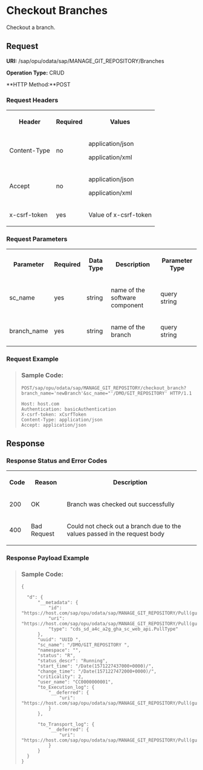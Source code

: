<!-- loio069b979e4c304bf69ac8bdf034d3ee22 -->

# Checkout Branches

Checkout a branch.



<a name="loio069b979e4c304bf69ac8bdf034d3ee22__section_u2x_zs4_bpb"/>

## Request

**URI:** /sap/opu/odata/sap/MANAGE\_GIT\_REPOSITORY/Branches

**Operation Type:** CRUD

**HTTP Method:**POST



### Request Headers

<a name="loio069b979e4c304bf69ac8bdf034d3ee22__table_vx4_px4_bpb"/>


<table>
<tr>
<th>

Header



</th>
<th>

Required



</th>
<th>

Values



</th>
</tr>
<tr>
<td>

Content-Type



</td>
<td>

no



</td>
<td>

application/json

application/xml



</td>
</tr>
<tr>
<td>

Accept



</td>
<td>

no



</td>
<td>

application/json

application/xml



</td>
</tr>
<tr>
<td>

x-csrf-token



</td>
<td>

yes



</td>
<td>

Value of x-csrf-token



</td>
</tr>
</table>



### Request Parameters

<a name="loio069b979e4c304bf69ac8bdf034d3ee22__table_ssp_js4_bpb"/>


<table>
<tr>
<th>

Parameter



</th>
<th>

Required



</th>
<th>

Data Type



</th>
<th>

Description



</th>
<th>

Parameter Type



</th>
</tr>
<tr>
<td>

sc\_name



</td>
<td>

yes



</td>
<td>

string



</td>
<td>

name of the software component



</td>
<td>

query string



</td>
</tr>
<tr>
<td>

branch\_name



</td>
<td>

yes



</td>
<td>

string



</td>
<td>

name of the branch



</td>
<td>

query string



</td>
</tr>
</table>



### Request Example

> ### Sample Code:  
> ```
> POST/sap/opu/odata/sap/MANAGE_GIT_REPOSITORY/checkout_branch?branch_name='newBranch'&sc_name="'/DMO/GIT_REPOSITORY' HTTP/1.1
> 
> Host: host.com
> Authentication: basicAuthentication
> X-csrf-token: xCsrfToken
> Content-Type: application/json
> Accept: application/json
> 
> ```



<a name="loio069b979e4c304bf69ac8bdf034d3ee22__section_tbd_zq4_bpb"/>

## Response



### Response Status and Error Codes

<a name="loio069b979e4c304bf69ac8bdf034d3ee22__table_sjb_vs4_bpb"/>


<table>
<tr>
<th>

Code



</th>
<th>

Reason



</th>
<th>

Description



</th>
</tr>
<tr>
<td>

200



</td>
<td>

OK



</td>
<td>

Branch was checked out successfully



</td>
</tr>
<tr>
<td>

400



</td>
<td>

Bad Request



</td>
<td>

Could not check out a branch due to the values passed in the request body



</td>
</tr>
</table>



### Response Payload Example

> ### Sample Code:  
> ```
> {
> 
> 	"d": {
> 		"__metadata": {
> 			"id": "https://host.com/sap/opu/odata/sap/MANAGE_GIT_REPOSITORY/Pull(guid’UUID’)", 
> 			"uri": "https://host.com/sap/opu/odata/sap/MANAGE_GIT_REPOSITORY/Pull(guid’UUID’)", 
> 			"type": "cds_sd_a4c_a2g_gha_sc_web_api.PullType"
> 		},
> 		"uuid": "UUID ",
> 		"sc_name": "/DMO/GIT_REPOSITORY ",
> 		"namespace": "",
> 		"status": "R",
> 		"status_descr": "Running",
> 		"start_time": "/Date(1571227437000+0000)/",
> 		"change_time": "/Date(1571227472000+0000)/",
> 		"criticality": 2,
> 		"user_name": "CC0000000001",
> 		"to_Execution_log": {
> 			"__deferred": {
> 				"uri": "https://host.com/sap/opu/odata/sap/MANAGE_GIT_REPOSITORY/Pull(guid’UUID’)/to_Execution_log"
> 			}
> 		},
> 
> 		"to_Transport_log": {
> 			"__deferred": {
> 				"uri": "https://host.com/sap/opu/odata/sap/MANAGE_GIT_REPOSITORY/Pull(guid’UUID’)/to_Transport_log"
> 			}
> 		}
> 	}
> }
> 
> ```

